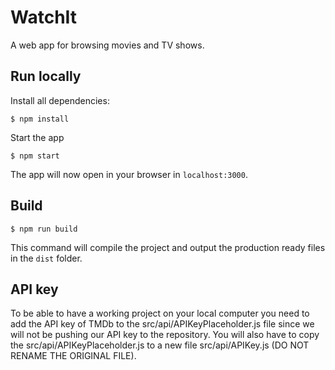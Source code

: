 # WatchIt
A web app for browsing movies and TV shows.

## Run locally
Install all dependencies:
```
$ npm install
```

Start the app
```
$ npm start
```

The app will now open in your browser in `localhost:3000`.

## Build
```
$ npm run build
```
This command will compile the project and output the production ready files in the `dist` folder.

## API key

To be able to have a working project on your local computer you need to add the API key of TMDb to the src/api/APIKeyPlaceholder.js file since we will not be pushing our API key to the repository. You will also have to copy the src/api/APIKeyPlaceholder.js to a new file src/api/APIKey.js (DO NOT RENAME THE ORIGINAL FILE).
